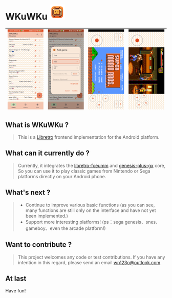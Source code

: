 # WKuWKu ![Application icon](app/src/main/res/drawable/app_icon_mdpi.png)

| <img src="sc_001.png" style="zoom:30%;" /> | <img src="sc_002.png" style="zoom:30%;" /> | <img src="sc_003.png" style="zoom:30%;" /> | <img src="sc_004.png" style="zoom:30%;" /> |
| ------------------------------------------ | ------------------------------------------ | ------------------------------------------ | ------------------------------------------ |



## What is WKuWKu ?

> This is a [Libretro](https://www.libretro.com/) frontend implementation for the Android platform.

## What can it currently do ?
> Currently, it integrates the [libretro-fceumm](https://github.com/libretro/libretro-fceumm) and [genesis-plus-gx](https://github.com/libretro/Genesis-Plus-GX) core, So you can use it to play classic games from Nintendo or Sega platforms directly on your Android phone.

## What's next ?
> - Continue to improve various basic functions (as you can see, many functions are still only on the interface and have not yet been implemented.)
> - Support more interesting platforms! (ps：sega genesis、snes、gameboy、even the arcade platform!)

## Want to contribute ?

> This project welcomes any code or test contributions. If you have any intention in this regard, please send an email wn123o@outlook.com.

## At last

Have fun!

